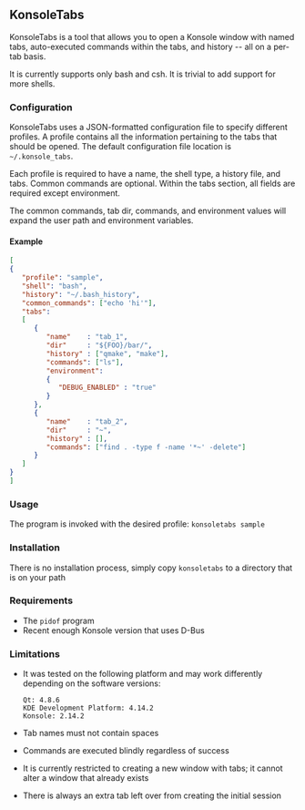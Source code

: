 ## KonsoleTabs ##

KonsoleTabs is a tool that allows you to open a Konsole window with named tabs, auto-executed commands within the tabs, and history -- all on a per-tab basis.

It is currently supports only bash and csh. It is trivial to add support for more shells.

### Configuration ###

KonsoleTabs uses a JSON-formatted configuration file to specify different profiles. A profile contains all the information pertaining to the tabs that should be opened. The default configuration file location is `~/.konsole_tabs`.

Each profile is required to have a name, the shell type, a history file, and tabs. Common commands are optional. Within the tabs section, all fields are required except environment.

The common commands, tab dir, commands, and environment values will expand the user path and environment variables.

#### Example ####

```json
[
{
   "profile": "sample",
   "shell": "bash",
   "history": "~/.bash_history",
   "common_commands": ["echo 'hi'"],
   "tabs":
   [
      {
         "name"    : "tab_1",
         "dir"     : "${FOO}/bar/",
         "history" : ["qmake", "make"],
         "commands": ["ls"],
         "environment":
         {
            "DEBUG_ENABLED" : "true"
         }
      },
      {
         "name"    : "tab_2",
         "dir"     : "~",
         "history" : [],
         "commands": ["find . -type f -name '*~' -delete"]
      }
   ]
}
]
```

### Usage ###

The program is invoked with the desired profile: `konsoletabs sample`

### Installation ###

There is no installation process, simply copy `konsoletabs` to a directory that is on your path

### Requirements ###

* The `pidof` program
* Recent enough Konsole version that uses D-Bus

### Limitations ###

* It was tested on the following platform and may work differently depending on the software versions:

      Qt: 4.8.6
      KDE Development Platform: 4.14.2
      Konsole: 2.14.2


* Tab names must not contain spaces
* Commands are executed blindly regardless of success
* It is currently restricted to creating a new window with tabs; it cannot alter a window that already exists
* There is always an extra tab left over from creating the initial session

